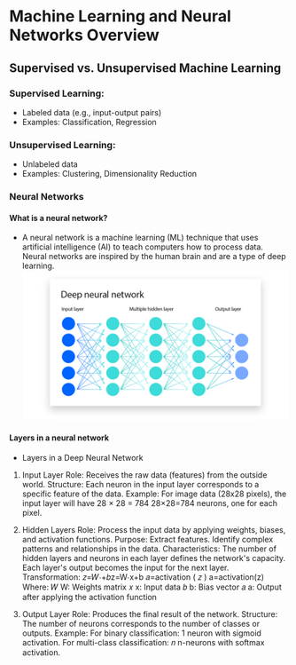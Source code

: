 # Machine Learning and Neural Networks Overview

## Supervised vs. Unsupervised Machine Learning

### Supervised Learning:
 - Labeled data (e.g., input-output pairs)
 - Examples: Classification, Regression

### Unsupervised Learning:
 - Unlabeled data
- Examples: Clustering, Dimensionality Reduction

### Neural Networks
#### What is a neural network?
- A neural network is a machine learning (ML) technique that uses artificial intelligence (AI) to teach computers how to process data. Neural networks are inspired by the human brain and are a type of deep learning. 
![alt text](image.png)

#### Layers in a neural network
- Layers in a Deep Neural Network
1. Input Layer
Role: Receives the raw data (features) from the outside world.
Structure: Each neuron in the input layer corresponds to a specific feature of the data.
Example:
For image data (28x28 pixels), the input layer will have 
28
×
28
=
784
28×28=784 neurons, one for each pixel.

2. Hidden Layers
Role: Process the input data by applying weights, biases, and activation functions.
Purpose:
Extract features.
Identify complex patterns and relationships in the data.
Characteristics:
The number of hidden layers and neurons in each layer defines the network's capacity.
Each layer's output becomes the input for the next layer.
Transformation: 
𝑧=𝑊⋅+𝑏z=W⋅x+b
𝑎=activation
(
𝑧
)
a=activation(z)
Where:
𝑊
W: Weights matrix
𝑥
x: Input data
𝑏
b: Bias vector
𝑎
a: Output after applying the activation function

3. Output Layer
Role: Produces the final result of the network.
Structure:
The number of neurons corresponds to the number of classes or outputs.
Example:
For binary classification: 1 neuron with sigmoid activation.
For multi-class classification: 
𝑛
n-neurons with softmax activation.